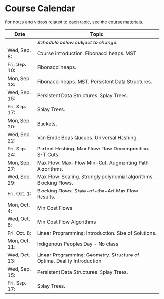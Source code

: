 # Course Calendar

For notes and videos related to each topic, see the [course materials](course_materials.html).

| Date           | Topic                                                                    |
|----------------|--------------------------------------------------------------------------|
|                | *Schedule below subject to change.*                                        |
| Wed, Sep. 8:   | Course introduction. Fibonacci heaps. MST.                               |
| Fri, Sep. 10:  | Fibonacci heaps.                                                         |
| Mon, Sep. 13:  | Fibonacci heaps. MST. Persistent Data Structures.                        |
| Wed, Sep. 15:  | Persistent Data Structures. Splay Trees.                                 |
| Fri, Sep. 17:  | Splay Trees.                                                             |
| Mon, Sep. 20:  | Buckets.                                                                 |
| Wed, Sep. 22:  | Van Emde Boas Queues. Universal Hashing.                                 |
| Fri, Sep. 24:  | Perfect Hashing. Max Flow: Flow Decomposition. S-T Cuts.                 |
| Mon, Sep. 27:  | Max Flow: Max-Flow Min-Cut. Augmenting Path Algorithms.                  |
| Wed, Sep. 29:  | Max Flow: Scaling. Strongly polynomial algorithms. Blocking Flows.       |
| Fri, Oct. 1:   | Blocking Flows. State-of-the-Art Max Flow Results.                       |
| Mon, Oct. 4:   | Min Cost Flows                                                           |
| Wed, Oct. 6:   | Min Cost Flow Algorithms                                                 |
| Fri, Oct. 8:   | Linear Programming: Introduction. Size of Solutions.                     |
| Mon, Oct. 11:  | Indigenous Peoples Day - No class                                        |
| Wed, Oct. 13:  | Linear Programming: Geometry. Structure of Optima. Duality Introduction. |
| Wed, Sep. 15:  | Persistent Data Structures. Splay Trees.                                 |
| Fri, Sep. 17:  | Splay Trees.                                                             |
